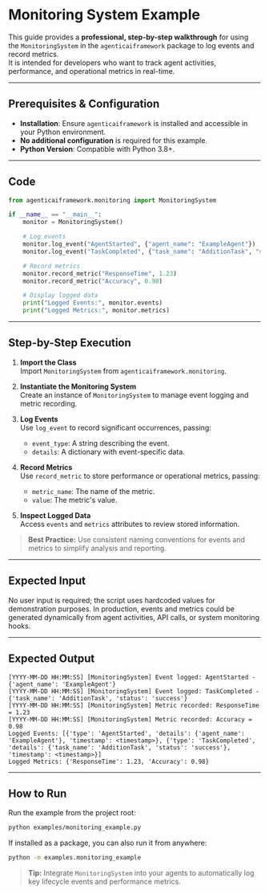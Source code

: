 # Monitoring System Example

This guide provides a **professional, step-by-step walkthrough** for using the `MonitoringSystem` in the `agenticaiframework` package to log events and record metrics.  
It is intended for developers who want to track agent activities, performance, and operational metrics in real-time.

---

## Prerequisites & Configuration

- **Installation**: Ensure `agenticaiframework` is installed and accessible in your Python environment.
- **No additional configuration** is required for this example.
- **Python Version**: Compatible with Python 3.8+.

---

## Code

```python
from agenticaiframework.monitoring import MonitoringSystem

if __name__ == "__main__":
    monitor = MonitoringSystem()

    # Log events
    monitor.log_event("AgentStarted", {"agent_name": "ExampleAgent"})
    monitor.log_event("TaskCompleted", {"task_name": "AdditionTask", "status": "success"})

    # Record metrics
    monitor.record_metric("ResponseTime", 1.23)
    monitor.record_metric("Accuracy", 0.98)

    # Display logged data
    print("Logged Events:", monitor.events)
    print("Logged Metrics:", monitor.metrics)
```

---

## Step-by-Step Execution

1. **Import the Class**  
   Import `MonitoringSystem` from `agenticaiframework.monitoring`.

2. **Instantiate the Monitoring System**  
   Create an instance of `MonitoringSystem` to manage event logging and metric recording.

3. **Log Events**  
   Use `log_event` to record significant occurrences, passing:
   - `event_type`: A string describing the event.
   - `details`: A dictionary with event-specific data.

4. **Record Metrics**  
   Use `record_metric` to store performance or operational metrics, passing:
   - `metric_name`: The name of the metric.
   - `value`: The metric's value.

5. **Inspect Logged Data**  
   Access `events` and `metrics` attributes to review stored information.

> **Best Practice:** Use consistent naming conventions for events and metrics to simplify analysis and reporting.

---

## Expected Input

No user input is required; the script uses hardcoded values for demonstration purposes. In production, events and metrics could be generated dynamically from agent activities, API calls, or system monitoring hooks.

---

## Expected Output

```
[YYYY-MM-DD HH:MM:SS] [MonitoringSystem] Event logged: AgentStarted - {'agent_name': 'ExampleAgent'}
[YYYY-MM-DD HH:MM:SS] [MonitoringSystem] Event logged: TaskCompleted - {'task_name': 'AdditionTask', 'status': 'success'}
[YYYY-MM-DD HH:MM:SS] [MonitoringSystem] Metric recorded: ResponseTime = 1.23
[YYYY-MM-DD HH:MM:SS] [MonitoringSystem] Metric recorded: Accuracy = 0.98
Logged Events: [{'type': 'AgentStarted', 'details': {'agent_name': 'ExampleAgent'}, 'timestamp': <timestamp>}, {'type': 'TaskCompleted', 'details': {'task_name': 'AdditionTask', 'status': 'success'}, 'timestamp': <timestamp>}]
Logged Metrics: {'ResponseTime': 1.23, 'Accuracy': 0.98}
```

---

## How to Run

Run the example from the project root:

```bash
python examples/monitoring_example.py
```

If installed as a package, you can also run it from anywhere:

```bash
python -m examples.monitoring_example
```

> **Tip:** Integrate `MonitoringSystem` into your agents to automatically log key lifecycle events and performance metrics.
